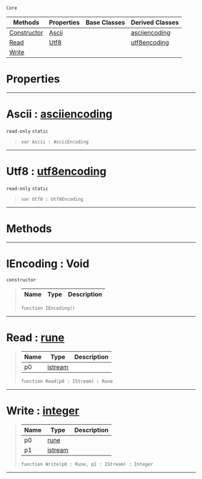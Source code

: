  `Core`

|Methods|Properties|Base Classes|Derived Classes|
|---|---|---|---|
|[ Constructor](https://github.com/ArendDanielek/ZeroDocsTest/blob/master/code_reference/zilch_base_types/iencoding.markdown#iencoding-void)|[ Ascii](https://github.com/ArendDanielek/ZeroDocsTest/blob/master/code_reference/zilch_base_types/iencoding.markdown#ascii-zero-engine-docume)| |[asciiencoding](https://github.com/ArendDanielek/ZeroDocsTest/blob/master/code_reference/zilch_base_types/asciiencoding.markdown)|
|[ Read](https://github.com/ArendDanielek/ZeroDocsTest/blob/master/code_reference/zilch_base_types/iencoding.markdown#read-zero-engine-documen)|[ Utf8](https://github.com/ArendDanielek/ZeroDocsTest/blob/master/code_reference/zilch_base_types/iencoding.markdown#utf8-zero-engine-documen)| |[utf8encoding](https://github.com/ArendDanielek/ZeroDocsTest/blob/master/code_reference/zilch_base_types/utf8encoding.markdown)|
|[ Write](https://github.com/ArendDanielek/ZeroDocsTest/blob/master/code_reference/zilch_base_types/iencoding.markdown#write-zero-engine-docume)| | | |


 #  Properties


---  
 #  Ascii : [asciiencoding](https://github.com/ArendDanielek/ZeroDocsTest/blob/master/code_reference/zilch_base_types/asciiencoding.markdown)

 `read-only` `static`

> 
> ``` lang=cpp, name=Zilch
> var Ascii : AsciiEncoding


---  
 #  Utf8 : [utf8encoding](https://github.com/ArendDanielek/ZeroDocsTest/blob/master/code_reference/zilch_base_types/utf8encoding.markdown)

 `read-only` `static`

> 
> ``` lang=cpp, name=Zilch
> var Utf8 : Utf8Encoding


---  
 #  Methods


---  
 #  IEncoding : Void

 `constructor`

> 
> |Name|Type|Description|
> |---|---|---|
> ``` lang=cpp, name=Zilch
> function IEncoding()
> ``` 


---  
 #  Read : [rune](https://github.com/ArendDanielek/ZeroDocsTest/blob/master/code_reference/zilch_base_types/rune.markdown)

> 
> |Name|Type|Description|
> |---|---|---|
> |p0|[istream](https://github.com/ArendDanielek/ZeroDocsTest/blob/master/code_reference/zilch_base_types/istream.markdown)| |
> ``` lang=cpp, name=Zilch
> function Read(p0 : IStream) : Rune
> ``` 


---  
 #  Write : [integer](https://github.com/ArendDanielek/ZeroDocsTest/blob/master/code_reference/zilch_base_types/integer.markdown)

> 
> |Name|Type|Description|
> |---|---|---|
> |p0|[rune](https://github.com/ArendDanielek/ZeroDocsTest/blob/master/code_reference/zilch_base_types/rune.markdown)| |
> |p1|[istream](https://github.com/ArendDanielek/ZeroDocsTest/blob/master/code_reference/zilch_base_types/istream.markdown)| |
> ``` lang=cpp, name=Zilch
> function Write(p0 : Rune, p1 : IStream) : Integer
> ``` 


---  
 
  
  
  
  
  
  
  

 